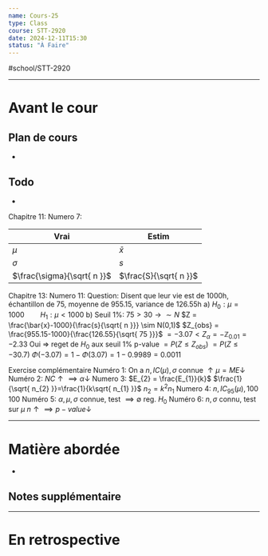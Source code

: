 ```yaml
---
name: Cours-25
type: Class
course: STT-2920
date: 2024-12-11T15:30
status: "À Faire"
---
```

#school/STT-2920 
***
# Avant le cour
## Plan de cours
- 

## Todo
- 

Chapitre 11:
	Numero 7:
		

| Vrai                        | Estim                  |
| --------------------------- | ---------------------- |
| $\mu$                       | $\bar{x}$              |
| $\sigma$                    | $s$                    |
| $\frac{\sigma}{\sqrt{ n }}$ | $\frac{S}{\sqrt{ n }}$ |


Chapitre 13:
	Numero 11:
		Question: Disent que leur vie est de 1000h, échantillon de 75, moyenne de 955.15, variance de 126.55h
		a) $H_{0}:\mu = 1000 \qquad H_{1}: \mu < 1000$
		b) Seuil 1%: $75>30 \to \sim N$
		$Z = \frac{\bar{x}-1000}{\frac{s}{\sqrt{ n }}} \sim N(0,1)$
		$Z_{obs} = \frac{955.15-1000}{\frac{126.55}{\sqrt{ 75 }}}$
		$=-3.07 < Z_{\alpha} = -\mathbb{Z}_{0.01}=-2.33$
		Oui => reget de $H_{0}$ aux seuil 1%
		p-value $= P(Z \le Z_{obs})$
		$=P(Z \le -30.7)$
		$\Phi(-3.07) = 1 - \Phi(3.07)= 1-0.9989 = 0.0011$

Exercise complémentaire
	Numéro 1:
		On a $n, IC(\mu), \sigma$ connue
		$\uparrow\mu = ME \downarrow$
	Numéro 2:
		$NC \uparrow \implies \alpha \downarrow$
	Numero 3:
		$E_{2} = \frac{E_{1}}{k}$
		$\frac{1}{\sqrt{ n_{2} }}=\frac{1}{k\sqrt{ n_{1} }}$
		$n_{2} = k^{2}n_{1}$
	Numero 4:
		$n, IC_{95}(\mu), 100$
		100
	Numéro 5:
		$\alpha, \mu, \sigma$ connue, test $\implies \emptyset$ reg. $H_{0}$
	Numéro 6:
		$n, \sigma$ connu, test sur $\mu$
		$n \uparrow \implies p-value \downarrow$
		

---
# Matière abordée

- 

## Notes supplémentaire


---
# En retrospective

